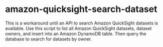 # amazon-quicksight-search-dataset
This is a workaround until an API to search Amazon QuickSight datasets is available. Use this script to list all Amazon QuickSight datasets, dataset owners, and insert into an Amazon DynamoDB table. Then query the database to search for datasets by owner.
